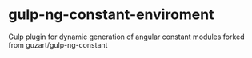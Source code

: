 # gulp-ng-constant-enviroment
Gulp plugin for dynamic generation of angular constant modules forked from guzart/gulp-ng-constant
